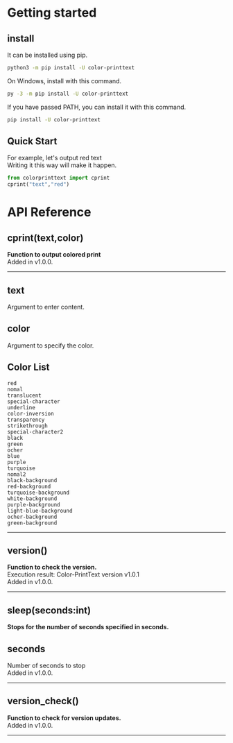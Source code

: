 # Getting started
## install
It can be installed using pip.
```sh
python3 -m pip install -U color-printtext
```
On Windows, install with this command.
```sh
py -3 -m pip install -U color-printtext
```
If you have passed PATH, you can install it with this command.
```sh
pip install -U color-printtext
```
## Quick Start
For example, let's output red text<br>
Writing it this way will make it happen.
```py
from colorprinttext import cprint
cprint("text","red")
```
# API Reference
## cprint(text,color)
**Function to output colored print**<br>
Added in v1.0.0.

----------
## text<br>
Argument to enter content.

## color
Argument to specify the color.
## Color List
`red`<br>
`nomal`<br>
`translucent`<br>
`special-character`<br>
`underline`<br>
`color-inversion`<br>
`transparency`<br>
`strikethrough`<br>
`special-character2`<br>
`black`<br>
`green`<br>
`ocher`<br>
`blue`<br>
`purple`<br>
`turquoise`<br>
`nomal2`<br>
`black-background`<br>
`red-background`<br>
`turquoise-background`<br>
`white-background`<br>
`purple-background`<br>
`light-blue-background`<br>
`ocher-background`<br>
`green-background`

-------
## version()
**Function to check the version.**<br>
Execution result: Color-PrintText version v1.0.1<br>
Added in v1.0.0.

-------
## sleep(seconds:int)
**Stops for the number of seconds specified in seconds.**<br>
## seconds
Number of seconds to stop<br>
Added in v1.0.0.

-------
## version_check()
**Function to check for version updates.**<br>
Added in v1.0.0.

-------